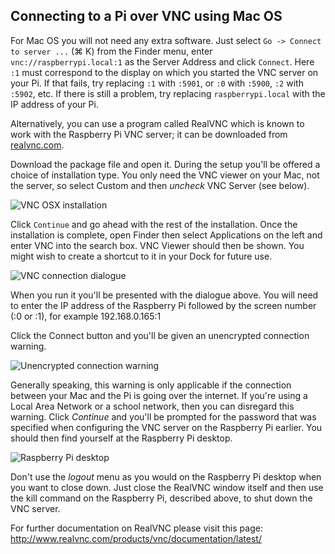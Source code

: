 ## Connecting to a Pi over VNC using Mac OS

For Mac OS you will not need any extra software. Just select ``Go -> Connect to server ...`` (&#8984; K) from the Finder menu, enter ``vnc://raspberrypi.local:1`` as the Server Address and click ``Connect``. Here ``:1`` must correspond to the display on which you started the VNC server on your Pi. If that fails, try replacing ``:1`` with ``:5901``, or ``:0`` with ``:5900``, ``:2`` with ``:5902``, etc. If there is still a problem, try replacing ``raspberrypi.local`` with the IP address of your Pi.

Alternatively, you can use a program called RealVNC which is known to work with the Raspberry Pi VNC server; it can be downloaded from [realvnc.com](http://www.realvnc.com/download/vnc/latest).

Download the package file and open it. During the setup you'll be offered a choice of installation type. You only need the VNC viewer on your Mac, not the server, so select Custom and then *uncheck* VNC Server (see below).

![VNC OSX installation](images/osx/vnc-osx-install.png)

Click `Continue` and go ahead with the rest of the installation. Once the installation is complete, open Finder then select Applications on the left and enter VNC into the search box. VNC Viewer should then be shown. You might wish to create a shortcut to it in your Dock for future use.

![VNC connection dialogue](images/osx/vnc-osx-connect.png)

When you run it you'll be presented with the dialogue above. You will need to enter the IP address of the Raspberry Pi followed by the screen number (:0 or :1), for example 192.168.0.165:1

Click the Connect button and you'll be given an unencrypted connection warning.

![Unencrypted connection warning](images/osx/vnc-osx-warning.png)

Generally speaking, this warning is only applicable if the connection between your Mac and the Pi is going over the internet. If you're using a Local Area Network or a school network, then you can disregard this warning. Click *Continue* and you'll be prompted for the password that was specified when configuring the VNC server on the Raspberry Pi earlier. You should then find yourself at the Raspberry Pi desktop.

![Raspberry Pi desktop](images/osx/vnc-osx-connected.png)

Don't use the *logout* menu as you would on the Raspberry Pi desktop when you want to close down. Just close the RealVNC window itself and then use the kill command on the Raspberry Pi, described above, to shut down the VNC server.

For further documentation on RealVNC please visit this page: http://www.realvnc.com/products/vnc/documentation/latest/
